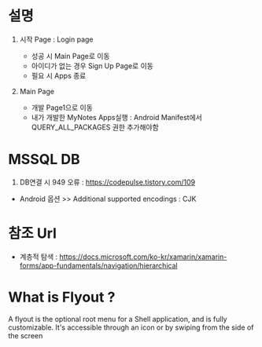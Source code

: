 #  설명
1. 시작 Page : Login page
   - 성공 시 Main Page로 이동
   - 아이디가 없는 경우 Sign Up Page로 이동
   - 필요 시 Apps 종료

2. Main Page
   - 개발 Page1으로 이동
   - 내가 개발한 MyNotes Apps실행 : Android Manifest에서 QUERY_ALL_PACKAGES 권한 추가해야함

# MSSQL DB
1. DB연결 시 949 오류  : https://codepulse.tistory.com/109
  - Android 옵션 >> Additional supported encodings : CJK
    
# 참조 Url 
  - 계층적 탐색 : https://docs.microsoft.com/ko-kr/xamarin/xamarin-forms/app-fundamentals/navigation/hierarchical

# What is Flyout ?
A flyout is the optional root menu for a Shell application, and is fully customizable.
It's accessible through an icon or by swiping from the side of the screen
